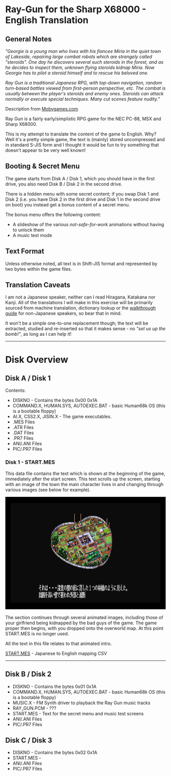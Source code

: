 # Ray-Gun for the Sharp X68000 - English Translation

## General Notes

*"Georgie is a young man who lives with his fiancee Miria in the quiet town of Lakeside, repairing large combat robots which are strangely called "steroids". One day he discovers several such steroids in the forest, and as he decides to inspect them, unknown flying steroids kidnap Miria. Now Georgie has to pilot a steroid himself and to rescue his beloved one.*

*Ray Gun is a traditional Japanese RPG, with top-down navigation, random turn-based battles viewed from first-person perspective, etc. The combat is usually between the player's steroids and enemy ones. Steroids can attack normally or execute special techniques. Many cut scenes feature nudity."*

Description from [Mobygames.com](https://www.mobygames.com/game/sharp-x68000/ray-gun)


Ray Gun is a fairly early/simplistic RPG game for the NEC PC-88, MSX and Sharp X68000.

This is my attempt to translate the content of the game to English. Why? Well it's a pretty simple game, the text is (mainly) stored uncompressed and in standard S-JIS form and I thought it would be fun to try something that doesn't appear to be very well known!

## Booting & Secret Menu

The game starts from Disk A / Disk 1, which you should have in the first drive, you also need Disk B / Disk 2 in the second drive.

There is a hidden menu with some secret content; if you swap Disk 1 and Disk 2 (i.e. you have Disk 2 in the first drive and Disk 1 in the second drive on boot) you instead get a bonus content of a secret menu.

The bonus menu offers the following content:

- A slideshow of the various *not-safe-for-work* animations without having to unlock them
- A music test mode

## Text Format

Unless otherwise noted, all text is in Shift-JIS format and represented by two bytes within the game files.

## Translation Caveats

I am not a Japanese speaker, neither can I read Hiragana, Katakana nor Kanji. All of the translations I will make in this exercise will be primarily sourced from machine translation, dictionary lookup or the [walkthrough guide](https://www.giantbomb.com/ray-gun/3030-38838/guide/) for non-Japanese speakers, so bear that in mind.

It won't be a simple one-to-one replacement though; the text will be extracted, studied and re-inserted so that it makes sense - no *"set us up the bomb!"*, as long as I can help it!

---

# Disk Overview

## Disk A / Disk 1

Contents:

  * DISKNO - Contains the bytes 0x00 0x1A
  * COMMAND.X, HUMAN.SYS, AUTOEXEC.BAT - basic Human68k OS (this is a bootable floppy)
  * AI.X, CSS2.X, JISIN.X - The game executables.
  * .MES Files
  * .ATR Files
  * .DAT Files
  * .PR7 Files
  * ANI/.ANI Files
  * PIC/.PR7 Files

### Disk 1 - START.MES

This data file contains the text which is shown at the beginning of the game, immediately after the start screen. This text scrolls up the screen, starting with an image of the town the main character lives in and changing through various images (see below for example).

![Start text](screenshots/start.png)

The section continues through several animated images, including those of your girlfriend being kidnapped by the bad guys of the game. The game proper then begins, with you dropped onto the overworld map. At this point START.MES is no longer used.

All the text in this file relates to that animated intro.

[START.MES](csv/disk1/START.MES.csv) - Japanese to English mapping CSV

---

## Disk B / Disk 2

  * DISKNO - Contains the bytes 0x01 0x1A
  * COMMAND.X, HUMAN.SYS, AUTOEXEC.BAT - basic Human68k OS (this is a bootable floppy)
  * MUSIC.X - FM Synth driver to playback the Ray Gun music tracks
  * RAY_GUN.PCM - ???
  * START.MES - Text for the secret menu and music test screens
  * ANI/.ANI Files
  * PIC/.PR7 Files

## Disk C / Disk 3

  * DISKNO - Contains the bytes 0x02 0x1A
  * START.MES - 
  * ANI/.ANI Files
  * PIC/.PR7 Files
